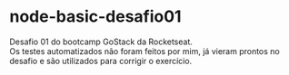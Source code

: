 # node-basic-desafio01
Desafio 01 do bootcamp GoStack da Rocketseat.<br>
Os testes automatizados não foram feitos por mim, já vieram prontos no desafio e são utilizados para corrigir o exercício.
